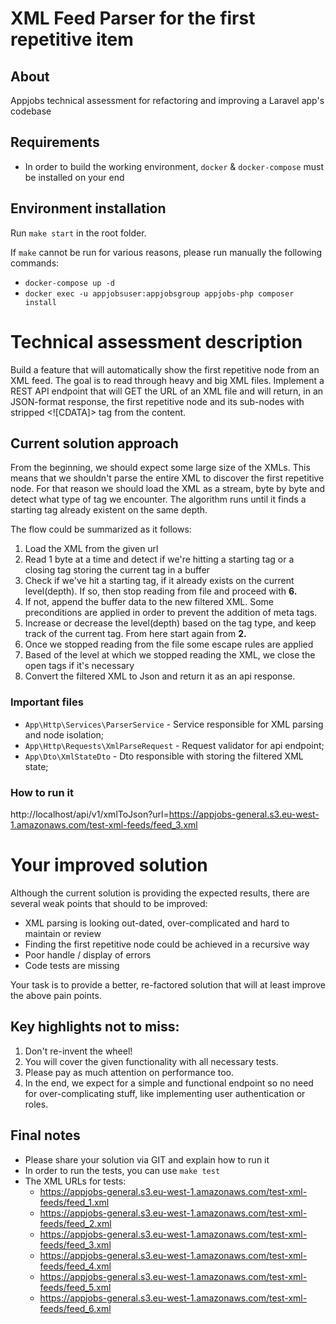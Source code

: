# XML Feed Parser for the first repetitive item
## About
Appjobs technical assessment for refactoring and improving a Laravel app's codebase

## Requirements 
- In order to build the working environment, `docker` & `docker-compose` must be installed on your end

## Environment installation
Run `make start` in the root folder. 

If `make` cannot be run for various reasons, please run manually the following commands: 
- `docker-compose up -d`
- `docker exec -u appjobsuser:appjobsgroup appjobs-php composer install`

# Technical assessment description
Build a feature that will automatically show the first repetitive node from an XML feed.
The goal is to read through heavy and big XML files.
Implement a REST API endpoint that will GET the URL of an XML file and will return, in an JSON-format response, the first repetitive
node and its sub-nodes with stripped <![CDATA]> tag from the content.

## Current solution approach
From the beginning, we should expect some large size of the XMLs. This means that we shouldn't parse the entire XML to discover the first repetitive node.
For that reason we should load the XML as a stream, byte by byte and detect what type of tag we encounter.
The algorithm runs until it finds a starting tag already existent on the same depth.

The flow could be summarized as it follows:
1. Load the XML from the given url
2. Read 1 byte at a time and detect if we're hitting a starting tag or a closing tag storing the current tag in a buffer
3. Check if we've hit a starting tag, if it already exists on the current level(depth). If so, then stop reading from file and proceed with **6.**
4. If not, append the buffer data to the new filtered XML. Some preconditions are applied in order to prevent the addition of meta tags.
5. Increase or decrease the level(depth) based on the tag type, and keep track of the current tag. From here start again from **2.**
6. Once we stopped reading from the file some escape rules are applied
7. Based of the level at which we stopped reading the XML, we close the open tags if it's necessary
8. Convert the filtered XML to Json and return it as an api response.

### Important files
- `App\Http\Services\ParserService` - Service responsible for XML parsing and node isolation;
- `App\Http\Requests\XmlParseRequest` - Request validator for api endpoint;
- `App\Dto\XmlStateDto` - Dto responsible with storing the filtered XML state;

### How to run it
http://localhost/api/v1/xmlToJson?url=https://appjobs-general.s3.eu-west-1.amazonaws.com/test-xml-feeds/feed_3.xml

# Your improved solution
Although the current solution is providing the expected results, there are several weak points that should to be improved:
- XML parsing is looking out-dated, over-complicated and hard to maintain or review
- Finding the first repetitive node could be achieved in a recursive way
- Poor handle / display of errors
- Code tests are missing

Your task is to provide a better, re-factored solution that will at least improve the above pain points.

## Key highlights not to miss:
1. Don't re-invent the wheel!
2. You will cover the given functionality with all necessary tests.
3. Please pay as much attention on performance too.
4. In the end, we expect for a simple and functional endpoint so no need for over-complicating stuff, 
like implementing user authentication or roles.

## Final notes
- Please share your solution via GIT and explain how to run it
- In order to run the tests, you can use `make test`
- The XML URLs for tests:
  - https://appjobs-general.s3.eu-west-1.amazonaws.com/test-xml-feeds/feed_1.xml
  - https://appjobs-general.s3.eu-west-1.amazonaws.com/test-xml-feeds/feed_2.xml
  - https://appjobs-general.s3.eu-west-1.amazonaws.com/test-xml-feeds/feed_3.xml
  - https://appjobs-general.s3.eu-west-1.amazonaws.com/test-xml-feeds/feed_4.xml
  - https://appjobs-general.s3.eu-west-1.amazonaws.com/test-xml-feeds/feed_5.xml
  - https://appjobs-general.s3.eu-west-1.amazonaws.com/test-xml-feeds/feed_6.xml
